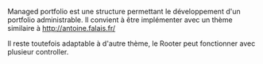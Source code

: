 Managed portfolio est une structure permettant le développement d'un portfolio administrable.
Il convient à être implémenter avec un thème similaire à http://antoine.falais.fr/ 

Il reste toutefois adaptable à d'autre thème, le Rooter peut fonctionner avec plusieur controller. 

